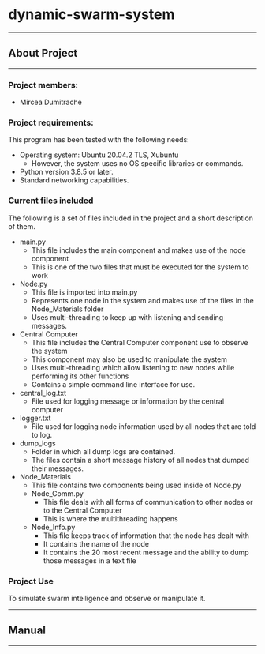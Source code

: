 # dynamic-swarm-system

***

## About Project

***

### Project members:
- Mircea Dumitrache

### Project requirements:
This program has been tested with the following needs:
- Operating system: Ubuntu 20.04.2 TLS, Xubuntu
  - However, the system uses no OS specific libraries or commands.
- Python version 3.8.5 or later.
- Standard networking capabilities.

### Current files included
The following is a set of files included in the project and a short description
of them.
- main.py
  - This file includes the main component and makes use of the node component
  - This is one of the two files that must be executed for the system to work
- Node.py
  - This file is imported into main.py
  - Represents one node in the system and makes use of the files in the Node_Materials folder
  - Uses multi-threading to keep up with listening and sending messages.
- Central Computer
  - This file includes the Central Computer component use to observe the system
  - This component may also be used to manipulate the system
  - Uses multi-threading which allow listening to new nodes while performing its other functions
  - Contains a simple command line interface for use.
- central_log.txt
  - File used for logging message or information by the central computer
- logger.txt
  - File used for logging node information used by all nodes that are told to log.
- dump_logs
  - Folder in which all dump logs are contained.
  - The files contain a short message history of all nodes that dumped their messages.
- Node_Materials
  - This file contains two components being used inside of Node.py
  - Node_Comm.py
    - This file deals with all forms of communication to other nodes or to the Central Computer
    - This is where the multithreading happens
  - Node_Info.py
    - This file keeps track of information that the node has dealt with
    - It contains the name of the node
    - It contains the 20 most recent message and the ability to dump those messages in a text file

### Project Use

To simulate swarm intelligence and observe or manipulate it.

***

## Manual

***